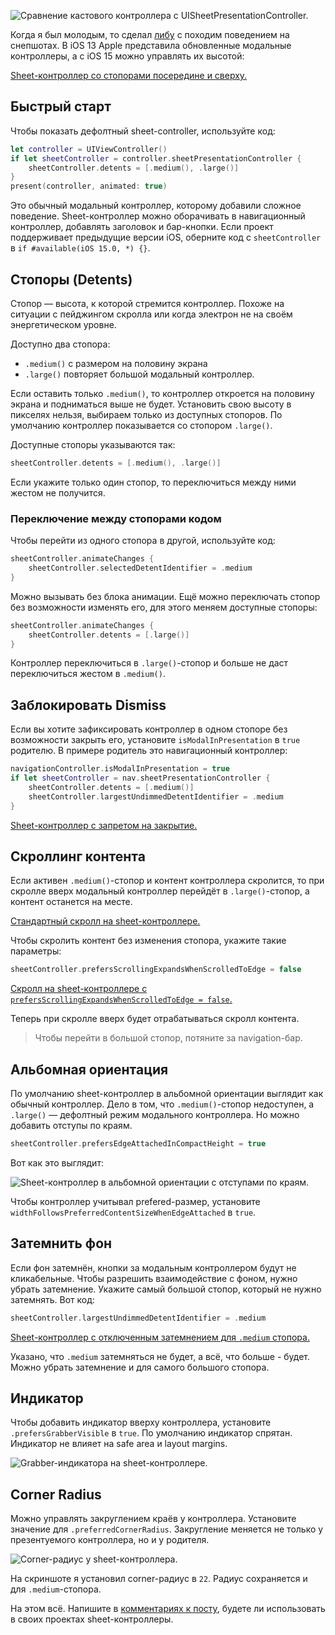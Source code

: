 ![Сравнение кастового контроллера с `UISheetPresentationController`.](https://cdn.sparrowcode.io/tutorials/uisheetpresentationcontroller/preview.png)

Когда я был молодым, то сделал [либу](https://github.com/ivanvorobei/SPStorkController) с походим поведением на снепшотах. В iOS 13 Apple представила обновленные модальные контроллеры, а с iOS 15 можно управлять их высотой:

[Sheet-контроллер со стопорами посередине и сверху.](https://cdn.sparrowcode.io/tutorials/uisheetpresentationcontroller/header.mov)

## Быстрый старт 

Чтобы показать дефолтный sheet-controller, используйте код:

```swift
let controller = UIViewController()
if let sheetController = controller.sheetPresentationController {
    sheetController.detents = [.medium(), .large()]
}
present(controller, animated: true)
```

Это обычный модальный контроллер, которому добавили сложное поведение. Sheet-контроллер можно оборачивать в навигационный контроллер, добавлять заголовок и бар-кнопки. Если проект поддерживает предыдущие версии iOS, оберните код с `sheetController` в `if #available(iOS 15.0, *) {}`.

## Cтопоры (Detents)

Стопор — высота, к которой стремится контроллер. Похоже на ситуации с пейджингом скролла или когда электрон не на своём энергетическом уровне.

Доступно два стопора:
- `.medium()` с размером на половину экрана 
- `.large()` повторяет большой модальный контроллер. 

Если оставить только `.medium()`, то контроллер откроется на половину экрана и подниматься выше не будет. Установить свою высоту в пикселях нельзя, выбираем только из доступных стопоров. По умолчанию контроллер показывается со стопором `.large()`.

Доступные стопоры указываются так:

```swift
sheetController.detents = [.medium(), .large()]
```

Если укажите только один стопор, то переключиться между ними жестом не получится.

### Переключение между стопорами кодом

Чтобы перейти из одного стопора в другой, используйте код:

```swift
sheetController.animateChanges {
    sheetController.selectedDetentIdentifier = .medium
}
```

Можно вызывать без блока анимации. Ещё можно переключать стопор без возможности изменять его, для этого меняем доступные стопоры:

```swift
sheetController.animateChanges {
    sheetController.detents = [.large()]
}
```

Контроллер переключиться в `.large()`-стопор и больше не даст переключиться жестом в `.medium()`.

## Заблокировать Dismiss

Если вы хотите зафиксировать контроллер в одном стопоре без возможности закрыть его, установите `isModalInPresentation` в `true` родителю. В примере родитель это навигационный контроллер:

```swift
navigationController.isModalInPresentation = true
if let sheetController = nav.sheetPresentationController {
    sheetController.detents = [.medium()]
    sheetController.largestUndimmedDetentIdentifier = .medium
}
```

[Sheet-контроллер с запретом на закрытие.](https://cdn.sparrowcode.io/tutorials/uisheetpresentationcontroller/prevent-dismiss.mov)

## Скроллинг контента

Если активен `.medium()`-стопор и контент контроллера скролится, то при скролле вверх модальный контроллер перейдёт в `.large()`-стопор, а контент останется на месте.

[Стандартный скролл на sheet-контроллере.](https://cdn.sparrowcode.io/tutorials/uisheetpresentationcontroller/scrolling-expands-true.mov)

Чтобы скролить контент без изменения стопора, укажите такие параметры:

```swift
sheetController.prefersScrollingExpandsWhenScrolledToEdge = false
```

[Скролл на sheet-контроллере с `prefersScrollingExpandsWhenScrolledToEdge = false`.](https://cdn.sparrowcode.io/tutorials/uisheetpresentationcontroller/scrolling-expands-false.mov)

Теперь при скролле вверх будет отрабатываться скролл контента. 

> Чтобы перейти в большой стопор, потяните за navigation-бар.

## Альбомная ориентация

По умолчанию sheet-контроллер в альбомной ориентации выглядит как обычный контроллер. Дело в том, что `.medium()`-стопор недоступен, а `.large()` — дефолтный режим модального контроллера. Но можно добавить отступы по краям.

```swift
sheetController.prefersEdgeAttachedInCompactHeight = true
```

Вот как это выглядит:

![Sheet-контроллер в альбомной ориентации с отступами по краям.](https://cdn.sparrowcode.io/tutorials/uisheetpresentationcontroller/edge-attached.png)

Чтобы контроллер учитывал prefered-размер, установите `widthFollowsPreferredContentSizeWhenEdgeAttached` в `true`.

## Затемнить фон

Если фон затемнён, кнопки за модальным контроллером будут не кликабельные. Чтобы разрешить взаимодействие с фоном, нужно убрать затемнение. Укажите самый большой стопор, который не нужно затемнять. Вот код:

```swift
sheetController.largestUndimmedDetentIdentifier = .medium
```

[Sheet-контроллер с отключенным затемнением для `.medium` стопора.](https://cdn.sparrowcode.io/tutorials/uisheetpresentationcontroller/undimmed-detent.mov)

Указано, что `.medium` затемняться не будет, а всё, что больше - будет. Можно убрать затемнение и для самого большого стопора.

## Индикатор

Чтобы добавить индикатор вверху контроллера, установите `.prefersGrabberVisible` в `true`. По умолчанию индикатор спрятан. Индикатор не влияет на safe area и layout margins.

![Grabber-индикатора на sheet-контроллере.](https://cdn.sparrowcode.io/tutorials/uisheetpresentationcontroller/grabber.png)

## Corner Radius

Можно управлять закруглением краёв у контроллера. Установите значение для `.preferredCornerRadius`. Закругление меняется не только у презентуемого контроллера, но и у родителя.

![Corner-радиус у sheet-контроллера.](https://cdn.sparrowcode.io/tutorials/uisheetpresentationcontroller/corner-radius.png)

На скриншоте я установил corner-радиус в `22`. Радиус сохраняется и для `.medium`-стопора. 

На этом всё. Напишите в [комментариях к посту](https://t.me/sparrowcode/71), будете ли использовать в своих проектах sheet-контроллеры.
